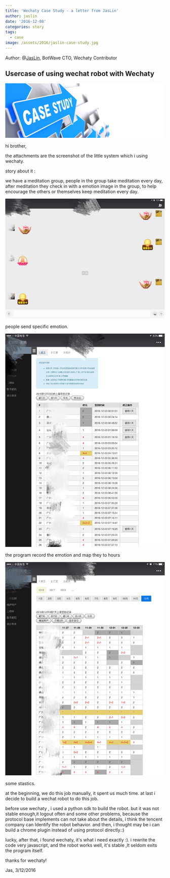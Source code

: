 ```yaml
---
title: 'Wechaty Case Study - a letter from JasLin'
author: jaslin
date: '2016-12-08'
categories: story
tags:
  - case
image: /assets/2016/jaslin-case-study.jpg
---
```


Author: @[JasLin](https://github.com/jaslin/), BotWave CTO, Wechaty Contributor

## Usercase of using wechat robot with Wechaty

![Case Study][jaslin-case]

hi brother,

the attachments are the screenshot of the little system which i using wechaty.

story about it :

we have a meditation group, people in the group take meditation every day, after meditation they check in with a emotion image in the group, to help  encourage the others or themselves keep meditation every day.

![Send][jaslin-send]

people send specific emotion.

![Record][jaslin-record]

the program record the emotion and map they to hours

![Statistics][jaslin-statistics]

some stastics.

at the beginning, we do this job manually, it spent us much time. at last i decide to build a wechat robot to do this job.

before use wechaty , i used a python sdk to build the robot. but it was not stable enough,it logout often and some other problems, because the protocol base implements can not take about the details, i think the tencent company can Identify the robot behavior. and then, i thought may be i can build a chrome plugin instead of using protocol directly.:)

lucky, after that, i found wechaty, it's what i need exactly :). i rewrite the code very javascript, and the robot works well, it's stable ,It seldom exits the program itself.

thanks for wechaty!

Jas, 3/12/2016

[jaslin-case]: /assets/2016/jaslin-case-study.jpg
[jaslin-record]: /assets/2016/jaslin-use-case-record.jpg
[jaslin-send]: /assets/2016/jaslin-use-case-send.jpg
[jaslin-statistics]: /assets/2016/jaslin-use-case-statistics.jpg
